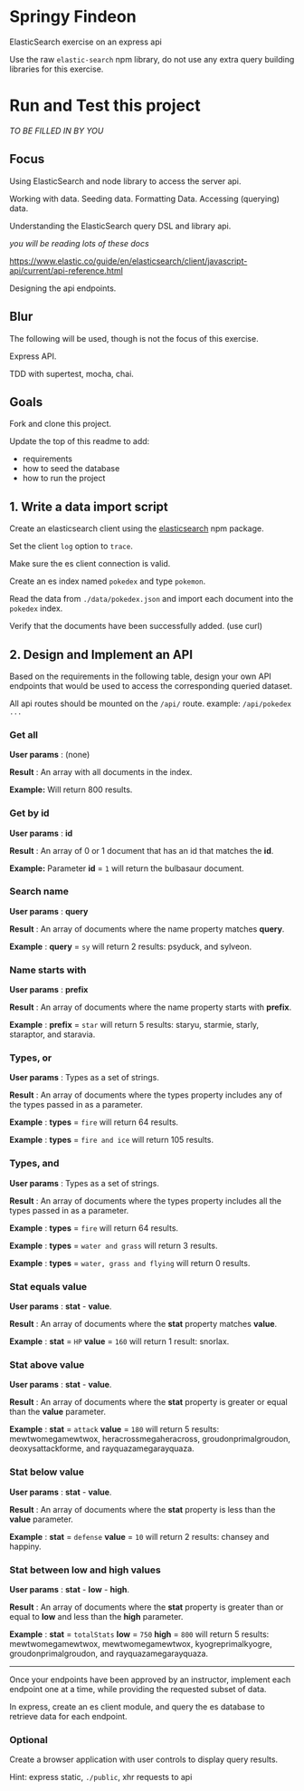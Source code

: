 # Springy Findeon

ElasticSearch exercise on an express api

Use the raw `elastic-search` npm library, do not use any extra query building libraries for this exercise.

# Run and Test this project

_TO BE FILLED IN BY YOU_




## Focus

Using ElasticSearch and node library to access the server api.

Working with data. Seeding data. Formatting Data. Accessing (querying) data.

Understanding the ElasticSearch query DSL and library api.

_you will be reading lots of these docs_

https://www.elastic.co/guide/en/elasticsearch/client/javascript-api/current/api-reference.html

Designing the api endpoints.

## Blur

The following will be used, though is not the focus of this exercise.

Express API.

TDD with supertest, mocha, chai.


## Goals

Fork and clone this project.

Update the top of this readme to add:

- requirements
- how to seed the database
- how to run the project

## 1. Write a data import script

Create an elasticsearch client using the [elasticsearch](https://www.npmjs.com/package/elasticsearch) npm package.

Set the client `log` option to `trace`.

Make sure the es client connection is valid.

Create an es index named `pokedex` and type `pokemon`.

Read the data from `./data/pokedex.json` and import each document into the `pokedex` index.

Verify that the documents have been successfully added.
(use curl)

## 2. Design and Implement an API

Based on the requirements in the following table, design your own API endpoints that would be used to access the corresponding queried dataset.

All api routes should be mounted on the `/api/` route.
example: `/api/pokedex ...`

### Get all

**User params** : (none)

**Result** : An array with all documents in the index.

**Example:**  Will return 800 results.


### Get by id

**User params** : **id**

**Result** : An array of 0 or 1 document that has an id that matches the **id**.

**Example:** Parameter **id** = `1` will return the bulbasaur document.


### Search name

**User params** : **query**

**Result** : An array of documents where the name property matches **query**.

**Example** : **query** = `sy` will return 2 results: psyduck, and sylveon.


### Name starts with

**User params** : **prefix**

**Result** : An array of documents where the name property starts with **prefix**.

**Example** : **prefix** = `star` will return 5 results: staryu, starmie, starly, staraptor, and
staravia.


### Types, or

**User params** : Types as a set of strings.

**Result** : An array of documents where the types property includes any of the types passed in as a parameter.

**Example** : **types** = `fire` will return 64 results.

**Example** : **types** = `fire and ice` will return 105 results.


### Types, and

**User params** : Types as a set of strings.

**Result** : An array of documents where the types property includes all the types passed in as a parameter.

**Example** : **types** = `fire` will return 64 results.

**Example** : **types** = `water and grass` will return 3 results.

**Example** : **types** = `water, grass and flying` will return 0 results.


### Stat equals value

**User params** : **stat** - **value**.

**Result** : An array of documents where the **stat** property matches **value**.

**Example** : **stat** = `HP` **value** = `160` will return 1 result: snorlax.


### Stat above value

**User params** : **stat** - **value**.

**Result** : An array of documents where the **stat** property is greater or equal than the **value** parameter.

**Example** : **stat** = `attack` **value** = `180` will return 5 results: mewtwomegamewtwox, heracrossmegaheracross, groudonprimalgroudon, deoxysattackforme, and rayquazamegarayquaza.


### Stat below value

**User params** : **stat** - **value**.

**Result** : An array of documents where the **stat** property is less than the **value** parameter.

**Example** : **stat** = `defense` **value** = `10` will return 2 results: chansey and happiny.


### Stat between low and high values

**User params** : **stat** - **low** - **high**.

**Result** : An array of documents where the **stat** property is greater than or equal to **low** and less than the **high** parameter.

**Example** : **stat** = `totalStats` **low** = `750` **high** = `800` will return 5 results: mewtwomegamewtwox, mewtwomegamewtwox, kyogreprimalkyogre, groudonprimalgroudon, and rayquazamegarayquaza.

---

Once your endpoints have been approved by an instructor, implement each endpoint one at a time, while providing the requested subset of data.

In express, create an es client module, and query the es database to retrieve data for each endpoint.


### Optional

Create a browser application with user controls to display query results.

Hint: express static, `./public`, xhr requests to api
